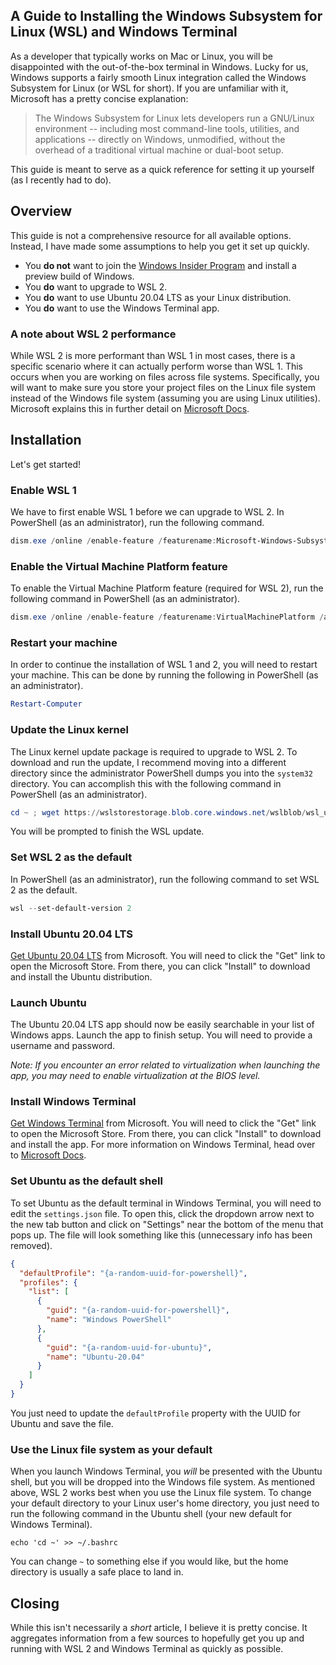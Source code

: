 ## A Guide to Installing the Windows Subsystem for Linux (WSL) and Windows Terminal

As a developer that typically works on Mac or Linux, you will be disappointed with the out-of-the-box terminal in Windows. Lucky for us, Windows supports a fairly smooth Linux integration called the Windows Subsystem for Linux (or WSL for short). If you are unfamiliar with it, Microsoft has a pretty concise explanation:

> The Windows Subsystem for Linux lets developers run a GNU/Linux environment -- including most command-line tools, utilities, and applications -- directly on Windows, unmodified, without the overhead of a traditional virtual machine or dual-boot setup.

This guide is meant to serve as a quick reference for setting it up yourself (as I recently had to do).

## Overview

This guide is not a comprehensive resource for all available options. Instead, I have made some assumptions to help you get it set up quickly.

- You **do not** want to join the [Windows Insider Program](https://insider.windows.com/getting-started) and install a preview build of Windows.
- You **do** want to upgrade to WSL 2.
- You **do** want to use Ubuntu 20.04 LTS as your Linux distribution.
- You **do** want to use the Windows Terminal app.

### A note about WSL 2 performance

While WSL 2 is more performant than WSL 1 in most cases, there is a specific scenario where it can actually perform worse than WSL 1. This occurs when you are working on files across file systems. Specifically, you will want to make sure you store your project files on the Linux file system instead of the Windows file system (assuming you are using Linux utilities). Microsoft explains this in further detail on [Microsoft Docs](https://docs.microsoft.com/en-us/windows/wsl/compare-versions).

## Installation

Let's get started!

### Enable WSL 1

We have to first enable WSL 1 before we can upgrade to WSL 2. In PowerShell (as an administrator), run the following command.

```powershell
dism.exe /online /enable-feature /featurename:Microsoft-Windows-Subsystem-Linux /all /norestart
```

### Enable the Virtual Machine Platform feature

To enable the Virtual Machine Platform feature (required for WSL 2), run the following command in PowerShell (as an administrator).

```powershell
dism.exe /online /enable-feature /featurename:VirtualMachinePlatform /all /norestart
```

### Restart your machine

In order to continue the installation of WSL 1 and 2, you will need to restart your machine. This can be done by running the following in PowerShell (as an administrator).

```powershell
Restart-Computer
```

### Update the Linux kernel

The Linux kernel update package is required to upgrade to WSL 2. To download and run the update, I recommend moving into a different directory since the administrator PowerShell dumps you into the `system32` directory. You can accomplish this with the following command in PowerShell (as an administrator).

```powershell
cd ~ ; wget https://wslstorestorage.blob.core.windows.net/wslblob/wsl_update_x64.msi -outfile update.msi ; .\update.msi
```

You will be prompted to finish the WSL update.

### Set WSL 2 as the default

In PowerShell (as an administrator), run the following command to set WSL 2 as the default.

```powershell
wsl --set-default-version 2
```

### Install Ubuntu 20.04 LTS

[Get Ubuntu 20.04 LTS](https://www.microsoft.com/en-us/p/ubuntu-2004-lts/9n6svws3rx71) from Microsoft. You will need to click the "Get" link to open the Microsoft Store. From there, you can click "Install" to download and install the Ubuntu distribution.

### Launch Ubuntu

The Ubuntu 20.04 LTS app should now be easily searchable in your list of Windows apps. Launch the app to finish setup. You will need to provide a username and password.

*Note: If you encounter an error related to virtualization when launching the app, you may need to enable virtualization at the BIOS level.*

### Install Windows Terminal

[Get Windows Terminal](https://aka.ms/terminal) from Microsoft. You will need to click the "Get" link to open the Microsoft Store. From there, you can click "Install" to download and install the app. For more information on Windows Terminal, head over to [Microsoft Docs](https://docs.microsoft.com/en-us/windows/terminal/).

### Set Ubuntu as the default shell

To set Ubuntu as the default terminal in Windows Terminal, you will need to edit the `settings.json` file. To open this, click the dropdown arrow next to the new tab button and click on "Settings" near the bottom of the menu that pops up. The file will look something like this (unnecessary info has been removed).

```json
{
  "defaultProfile": "{a-random-uuid-for-powershell}",
  "profiles": {
    "list": [
      {
        "guid": "{a-random-uuid-for-powershell}",
        "name": "Windows PowerShell"
      },
      {
        "guid": "{a-random-uuid-for-ubuntu}",
        "name": "Ubuntu-20.04"
      }
    ]
  }
}
```

You just need to update the `defaultProfile` property with the UUID for Ubuntu and save the file.

### Use the Linux file system as your default

When you launch Windows Terminal, you _will_ be presented with the Ubuntu shell, but you will be dropped into the Windows file system. As mentioned above, WSL 2 works best when you use the Linux file system. To change your default directory to your Linux user's home directory, you just need to run the following command in the Ubuntu shell (your new default for Windows Terminal).

```shell
echo 'cd ~' >> ~/.bashrc
```

You can change `~` to something else if you would like, but the home directory is usually a safe place to land in.

## Closing

While this isn't necessarily a _short_ article, I believe it is pretty concise. It aggregates information from a few sources to hopefully get you up and running with WSL 2 and Windows Terminal as quickly as possible.